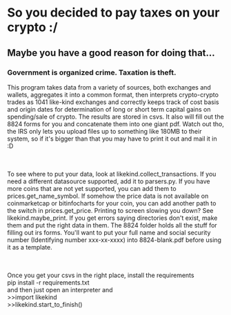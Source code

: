 

<h1> So you decided to pay taxes on your crypto :/ </h1>
<h2> Maybe you have a good reason for doing that...</h2>
<h3> Government is organized crime. Taxation is theft. </h3>

This program takes data from a variety of sources, both exchanges and wallets, aggregates it into a common format, then interprets crypto-crypto trades as 1041 like-kind exchanges and correctly keeps track of cost basis and origin dates for determination of long or short term capital gains on spending/sale of crypto. The results are stored in csvs. It also will fill out the 8824 forms for you and concatenate them into one giant pdf. Watch out tho, the IRS only lets you upload files up to something like 180MB to their system, so if it's bigger than that you may have to print it out and mail it in :D


<br><br>To see where to put your data, look at likekind.collect_transactions. If you need a different datasource supported, add it to parsers.py. If you have more coins that are not yet supported, you can add them to prices.get_name_symbol. If somehow the price data is not available on coinmarketcap or bitinfocharts for your coin, you can add another path to the switch in prices.get_price. Printing to screen slowing you down? See likekind.maybe_print. If you get errors saying directories don't exist, make them and put the right data in them. The 8824 folder holds all the stuff for filling out irs forms. You'll want to put your full name and social security number (Identifying number xxx-xx-xxxx) into 8824-blank.pdf before using it as a template.

<br><br> Once you get your csvs in the right place, install the requirements
<br>pip install -r requirements.txt
<br> and then just open an interpreter and
<br>>>import likekind
<br>>>likekind.start_to_finish()

